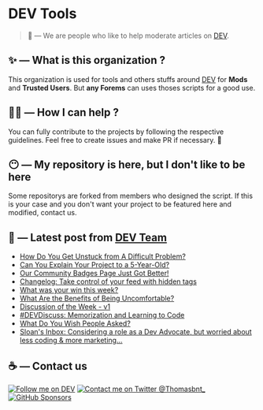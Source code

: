 # DEV Tools

> 🔧 — We are people who like to help moderate articles on [DEV](https://dev.to).

## ✨ — What is this organization ?

This organization is used for tools and others stuffs around [DEV](https://dev.to) for **Mods** and **Trusted Users**. But __any Forems__ can uses thoses scripts for a good use.


## 💪🏼 — How I can help ?

You can fully contribute to the projects by following the respective guidelines. Feel free to create issues and make PR if necessary. 🎉

## 😶 — My repository is here, but I don't like to be here

Some repositorys are forked from members who designed the script. If this is your case and you don't want your project to be featured here and modified, contact us.

## 📝 — Latest post from [DEV Team](https://dev.to/devteam)

<!-- BLOG-POST-LIST:START -->
- [How Do You Get Unstuck from A Difficult Problem?](https://dev.to/devteam/how-do-you-get-unstuck-from-a-difficult-problem-3ocj)
- [Can You Explain Your Project to a 5-Year-Old?](https://dev.to/devteam/can-you-explain-your-project-to-a-5-year-old-14h2)
- [Our Community Badges Page Just Got Better!](https://dev.to/devteam/our-community-badges-page-just-got-better-8c2)
- [Changelog: Take control of your feed with hidden tags](https://dev.to/devteam/changelog-take-control-of-your-feed-with-hidden-tags-5db5)
- [What was your win this week?](https://dev.to/devteam/what-was-your-win-this-week-8fh)
- [What Are the Benefits of Being Uncomfortable?](https://dev.to/devteam/what-are-the-benefits-of-being-uncomfortable-411e)
- [Discussion of the Week - v1](https://dev.to/devteam/discussion-of-the-week-v1-2alj)
- [#DEVDiscuss: Memorization and Learning to Code](https://dev.to/devteam/devdiscuss-marketing-for-developers-f9k)
- [What Do You Wish People Asked?](https://dev.to/devteam/what-do-you-wish-people-asked-2d2k)
- [Sloan&#39;s Inbox: Considering a role as a Dev Advocate, but worried about less coding &amp; more marketing...](https://dev.to/devteam/sloans-inbox-considering-a-role-as-a-dev-advocate-but-worried-about-less-coding-more-marketing-152c)
<!-- BLOG-POST-LIST:END -->


## ☕ — Contact us

[![Follow me on DEV](https://img.shields.io/badge/dev.to-%2308090A.svg?&style=for-the-badge&logo=dev.to&logoColor=white&alt=devto)](https://dev.to/thomasbnt)
[![Contact me on Twitter @Thomasbnt_](https://img.shields.io/badge/Contact%20me%20on%20Twitter-%231DA1F2.svg?&style=for-the-badge&logo=twitter&logoColor=white&alt=twitter)](https://twitter.com/messages/1142357270-1142357270?text=Hello,%20I%20contact%20you%20from%20devtotools%20&recipient_id=1142357270) [![GitHub Sponsors](https://img.shields.io/badge/Sponsor%20me-%23EA54AE.svg?&style=for-the-badge&logo=github-sponsors&logoColor=white)](https://github.com/sponsors/thomasbnt)


